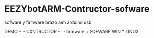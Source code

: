 # EEZYbotARM-Contructor-sofware
sofware y firmware brazo arm arduino usb  


DEMO ····· CONTRUCTOR ······ firmware + SOFWARE WIN Y LINUX
